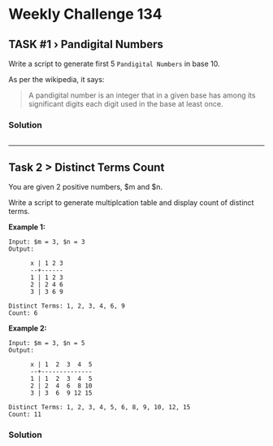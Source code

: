 # Weekly Challenge 134

## TASK #1 › Pandigital Numbers

Write a script to generate first 5 `Pandigital Numbers` in base 10.

As per the wikipedia, it says:

> A pandigital number is an integer that in a given base has among its significant digits each digit used in the base at least once.



### Solution

```python


```

---
## Task 2 > Distinct Terms Count

You are given 2 positive numbers, $m and $n.

Write a script to generate multiplcation table and display count of distinct terms.

**Example 1:**
```
Input: $m = 3, $n = 3
Output:

      x | 1 2 3
      --+------
      1 | 1 2 3
      2 | 2 4 6
      3 | 3 6 9

Distinct Terms: 1, 2, 3, 4, 6, 9
Count: 6
```


**Example 2:**
```
Input: $m = 3, $n = 5
Output:

      x | 1  2  3  4  5
      --+--------------
      1 | 1  2  3  4  5
      2 | 2  4  6  8 10
      3 | 3  6  9 12 15

Distinct Terms: 1, 2, 3, 4, 5, 6, 8, 9, 10, 12, 15
Count: 11
```



### Solution

```python


```